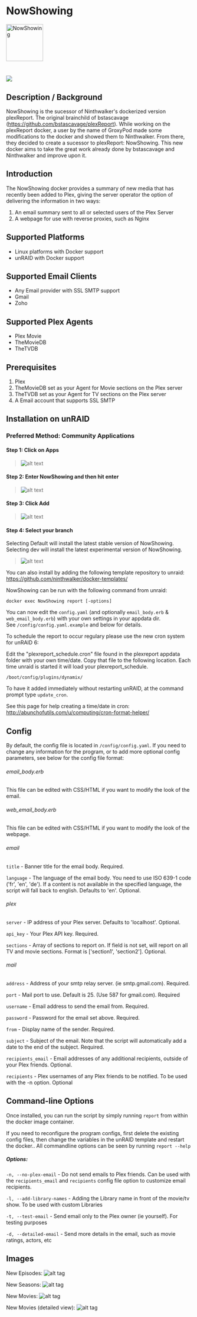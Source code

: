 # NowShowing

<img src="https://github.com/ninthwalker/NowShowing/blob/master/images/nowshowing-icon.png" alt="NowShowing" style="width: 100px;"/>

[![](https://images.microbadger.com/badges/image/ninthwalker/nowshowing:dev.svg)](https://microbadger.com/images/ninthwalker/nowshowing:dev "NowShowing")
================

## Description / Background
NowShowing is the sucessor of Ninthwalker's dockerized version plexReport. The original brainchild of bstascavage (https://github.com/bstascavage/plexReport).
While working on the plexReport docker, a user by the name of GroxyPod made some modifications to the docker and showed them to Ninthwalker. From there, they decided 
to create a sucessor to plexReport: NowShowing. This new docker aims to take the great work already done by bstascavage and Ninthwalker and improve upon it.

## Introduction
The NowShowing docker provides a summary of new media that has recently been added to Plex, giving the server operator the option of delivering the information in two ways:
1) An email summary sent to all or selected users of the Plex Server
2) A webpage for use with reverse proxies, such as Nginx

## Supported Platforms
* Linux platforms with Docker support
* unRAID with Docker support

## Supported Email Clients
* Any Email provider with SSL SMTP support
* Gmail
* Zoho

## Supported Plex Agents
* Plex Movie
* TheMovieDB
* TheTVDB

## Prerequisites
1.  Plex
2.  TheMovieDB set as your Agent for Movie sections on the Plex server
3.  TheTVDB set as your Agent for TV sections on the Plex server
4.  A Email account that supports SSL SMTP

## Installation on unRAID
### Preferred Method: Community Applications
#### Step 1: Click on Apps
>![alt text](http://i.imgur.com/Bo36OG1.png "unRAID CA Install Step 01")
#### Step 2: Enter NowShowing and then hit enter
>![alt text](http://i.imgur.com/b9d4S94.png "unRAID CA Install Step 02")
#### Step 3: Click Add
>![alt text](http://i.imgur.com/0N13iIn.png "unRAID CA Install Step 03")
#### Step 4: Select your branch
Selecting Default will install the latest stable version of NowShowing.  
Selecting dev will install the latest experimental version of NowShowing.
>![alt text](http://i.imgur.com/Ci8oPUW.png "unRAID CA Install Step 04")

You can also install by adding the following template repository to unraid:  
https://github.com/ninthwalker/docker-templates/



NowShowing can be run with the following command from unraid:  

`docker exec NowShowing report [-options]`

You can now edit the `config.yaml` (and optionally `email_body.erb` & `web_email_body.erb`) with your own settings in your appdata dir.  
See `/config/config.yaml.example` and below for details.

To schedule the report to occur regulary please use the new cron system for unRAID 6:

Edit the "plexreport_schedule.cron" file found in the plexreport appdata folder with your own time/date.
Copy that file to the following location. Each time unraid is started it will load your plexreport_schedule.

`/boot/config/plugins/dynamix/`

To have it added immediately without restarting unRAID, at the command prompt type `update_cron`.

See this page for help creating a time/date in cron: http://abunchofutils.com/u/computing/cron-format-helper/
    
## Config

By default, the config file is located in `/config/config.yaml`.  If you need to change any information for the program, or to add more optional config parameters, see below for the config file format:

###### email_body.erb

This file can be edited with CSS/HTML if you want to modify the look of the email.

###### web_email_body.erb

This file can be edited with CSS/HTML if you want to modify the look of the webpage.

###### email
`title` - Banner title for the email body.  Required.

`language` - The language of the email body. You need to use ISO 639-1 code ('fr', 'en', 'de'). If a content is not available in the specified language, the script will fall back to english. Defaults to 'en'. Optional.

###### plex
`server` - IP address of your Plex server.  Defaults to 'localhost'.  Optional.

`api_key` - Your Plex API key.  Required.

`sections` - Array of sections to report on.  If field is not set, will report on all TV and movie sections.  Format is ['section1', 'section2'].  Optional.

###### mail
`address` - Address of your smtp relay server.  (ie smtp.gmail.com).  Required.

`port` - Mail port to use.  Default is 25.  (Use 587 for gmail.com).  Required

`username` - Email address to send the email from.  Required.

`password` - Password for the email set above.  Required.

`from` - Display name of the sender.  Required.

`subject` - Subject of the email. Note that the script will automatically add a date to the end of the subject. Required.

`recipients_email` - Email addresses of any additional recipients, outside of your Plex friends.  Optional.

`recipients` - Plex usernames of any Plex friends to be notified.  To be used with the -n option.  Optional

## Command-line Options

Once installed, you can run the script by simply running `report` from within the docker image container. 

If you need to reconfigure the program configs, first delete the existing config files, then change the variables in the unRAID template and restart the docker..  All commandline options can be seen by running `report --help`

##### Options:
`-n, --no-plex-email` - Do not send emails to Plex friends.  Can be used with the `recipients_email` and `recipients` config file option to customize email recipients.

`-l, --add-library-names` - Adding the Library name in front of the movie/tv show.  To be used with custom Libraries

`-t, --test-email` - Send email only to the Plex owner (ie yourself).  For testing purposes

`-d, --detailed-email` - Send more details in the email, such as movie ratings, actors, etc

## Images

New Episodes:
![alt tag](http://i.imgur.com/hWzHl2x.png)

New Seasons:
![alt tag](http://i.imgur.com/sBy62Ty.png)

New Movies:
![alt tag](http://i.imgur.com/E3Q85uU.png)

New Movies (detailed view):
![alt tag](http://i.imgur.com/9BHiQHW.png)
